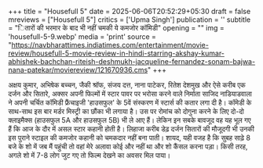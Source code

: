 +++
title = "Housefull 5"
date = 2025-06-06T20:52:29+05:30
draft = false
mreviews = ["Housefull 5"]
critics = ['Upma Singh']
publication = ''
subtitle = "ितारों की भरमार के बाद भी नहीं चमकी ये कमजोर कॉमिडी"
opening = ""
img = 'housefull-5-9.webp'
media = 'print'
source = "https://navbharattimes.indiatimes.com/entertainment/movie-review/housefull-5-movie-review-in-hindi-starring-akshay-kumar-abhishek-bachchan-riteish-deshmukh-jacqueline-fernandez-sonam-bajwa-nana-patekar/moviereview/121670936.cms"
+++

अक्षय कुमार, अभिषेक बच्चन, जैकी श्रॉफ, संजय दत्त, नाना पाटेकर, रितेश देशमुख और ऐसे करीब एक दर्जन और सितारे, अक्सर अपनी फिल्‍मों में स्टार पावर पर भरोसा करने वाले निर्माता साजिद नाडियाडवाला ने अपनी चर्चित कॉमिडी फ्रैंचाइजी 'हाउसफुल' के 5वें संस्करण में स्टार्स की कतार लगा दी है। कॉमेडी के साथ-साथ इस बार मर्डर मिस्ट्री का छौंका भी लगाया है। उस पर रोमांच को दोगुना करने के लिए दो-दो क्लाइमैक्स (हाउसफुल 5A और हाउसफुल 5B) भी ले आए हैं। लेकिन इन सबके बावजूद वह यह भूल गए हैं कि आज के दौर में असल स्टार कहानी होती है। लिहाजा करीब डेढ़ दर्जन सितारों की मौजूदगी भी उनकी इस पुराने स्टाइल की कमजोर कहानी को चमकदार नहीं बना पाती। शायद, यही वजह है कि सुबह साढ़े 8 बजे के शो में जब मैं पहुंची तो वहां मेरे अलावा कोई और नहीं था और शो कैंसल करना पड़ा। किसी तरह, अगले शो में 7-8 लोग जुट गए तो फिल्म देखने का अवसर मिल पाया।
